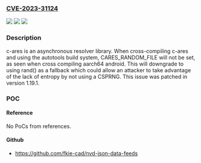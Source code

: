 ### [CVE-2023-31124](https://cve.mitre.org/cgi-bin/cvename.cgi?name=CVE-2023-31124)
![](https://img.shields.io/static/v1?label=Product&message=c-ares&color=blue)
![](https://img.shields.io/static/v1?label=Version&message=%3C%201.19.1%20&color=brightgreen)
![](https://img.shields.io/static/v1?label=Vulnerability&message=CWE-330%3A%20Use%20of%20Insufficiently%20Random%20Values&color=brightgreen)

### Description

c-ares is an asynchronous resolver library. When cross-compiling c-ares and using the autotools build system, CARES_RANDOM_FILE will not be set, as seen when cross compiling aarch64 android.  This will downgrade to using rand() as a fallback which could allow an attacker to take advantage of the lack of entropy by not using a CSPRNG. This issue was patched in version 1.19.1.

### POC

#### Reference
No PoCs from references.

#### Github
- https://github.com/fkie-cad/nvd-json-data-feeds

